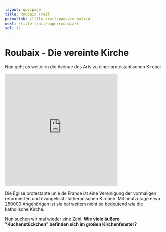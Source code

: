 ```yaml
---
layout: quizpage
title: Roubaix Trail
permalink: /lille-trail/page/roubaix/4
next: /lille-trail/page/roubaix/5
sol: 12
---
```


# Roubaix - Die vereinte Kirche

Nun geht es weiter in die Avenue des Arts zu einer protestantischen Kirche:

<iframe src="https://www.google.com/maps/embed?pb=!1m17!1m12!1m3!1d4635.948351479928!2d3.167870737155548!3d50.68709093152424!2m3!1f0!2f0!3f0!3m2!1i1024!2i768!4f13.1!3m2!1m1!2zNTDCsDQxJzEzLjIiTiAzwrAxMCcwMy44IkU!5e0!3m2!1sfr!2sch!4v1725185404067!5m2!1sfr!2sch" width="360" height="360" style="border:0;" allowfullscreen="" loading="lazy" referrerpolicy="no-referrer-when-downgrade"></iframe><br>

Die Eglise protestante unie de France ist eine Vereinigung der vormaligen reformierten und evangelisch-lutheranischen
Kirchen. Mit heutzutage etwa 250000 Angehörigen ist sie bei weitem nicht so bedeutend wie die katholische Kirche.

Nun suchen wir mal wieder eine Zahl: **Wie viele äußere "Kuchenstückchen" befinden sich im großen Kirchenfenster?**
